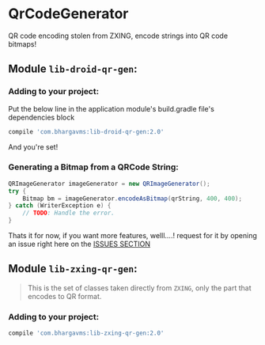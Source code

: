 # QrCodeGenerator
QR code encoding stolen from ZXING, encode strings into QR code bitmaps!
## Module `lib-droid-qr-gen`:

### Adding to your project:

Put the below line in the application module's build.gradle file's dependencies block

```groovy
compile 'com.bhargavms:lib-droid-qr-gen:2.0'
```
And you're set!

### Generating a Bitmap from a QRCode String:

```java
QRImageGenerator imageGenerator = new QRImageGenerator();
try {
    Bitmap bm = imageGenerator.encodeAsBitmap(qrString, 400, 400);
} catch (WriterException e) {
    // TODO: Handle the error.
}
```
Thats it for now, if you want more features, welll....! request for it by opening an issue right here on the [ISSUES SECTION][1]

## Module `lib-zxing-qr-gen`:

> This is the set of classes taken directly from `ZXING`, only the part that encodes to QR format.

### Adding to your project:

```groovy
compile 'com.bhargavms:lib-zxing-qr-gen:2.0'
```

  [1]: https://github.com/bhargavms/QrCodeGenerator/issues
